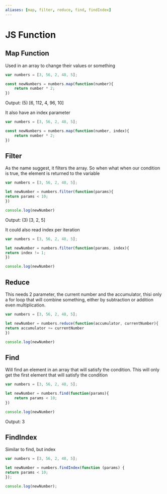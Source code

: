 ```yaml
---
aliases: [map, filter, reduce, find, findIndex]
---
```


# JS Function

## Map Function
Used in an array to change their values or something
```js
var numbers = [3, 56, 2, 48, 5];

const newNumbers = numbers.map(function(number){
	return number * 2;
})
```

Output: (5) [6, 112, 4, 96, 10]

It also have an index parameter
```js
var numbers = [3, 56, 2, 48, 5];

const newNumbers = numbers.map(function(number, index){
	return number * 2;
})

```


## Filter
As the name suggest, it filters the array. So when what when our condition is true, the element is returned to the variable
```js
var numbers = [3, 56, 2, 48, 5];

let newNumber = numbers.filter(function(params){
return params < 10;
})

console.log(newNumber)
```

Output: (3) [3, 2, 5]

It could also read index per iteration
```js
var numbers = [3, 56, 2, 48, 5];

let newNumber = numbers.filter(function(params, index){
return index != 1;
})

console.log(newNumber)
```

## Reduce
This needs 2 parameter, the current number and the accumulator, thisi only a for loop that will combine something, either by subtraction or addition even multiplication. 
```js
var numbers = [3, 56, 2, 48, 5];

let newNumber = numbers.reduce(function(accumulator, currentNumber){
return accumulator += currentNumber
})

console.log(newNumber)
```

## Find
Will find an element in an array that will satisfy the condition. This will only get the first element that will satisfy the condition
```js
var numbers = [3, 56, 2, 48, 5];

let newNumber = numbers.find(function(params){
	return params < 10;
})

console.log(newNumber)
```

Output: 3

## FindIndex
Similar to find, but index
```js
var numbers = [3, 56, 2, 48, 5];

let newNumber = numbers.findIndex(function (params) {
return params < 10;
});

console.log(newNumber);
```